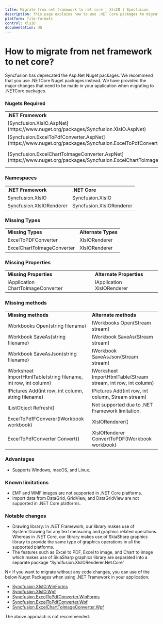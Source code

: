 ```yaml
---
title: Migrate from net framework to net core | XlsIO | Syncfusion
description: This page explains how to use .NET Core packages to migrate from .NET Framework to .NET Core
platform: file-formats
control: XlsIO
documentation: UG
---
```


# How to migrate from net framework to net core?

Syncfusion has deprecated the Asp.Net Nuget packages. We recommend that you use .NETCore Nuget packages instead. We have provided the major changes that need to be made in your application when migrating to .NETCore packages.

### Nugets Required
<table>
        <tr>
            <td>
                <b>.NET Framework</b>
            </td>
            <td>
                <b>.NET Core</b>
            </td>
        </tr>
        <tr>
            <td>
                [Syncfusion.XlsIO.AspNet](https://www.nuget.org/packages/Syncfusion.XlsIO.AspNet)
            </td>
            <td>
                [Syncfusion.XlsIO.Net.Core](https://www.nuget.org/packages/Syncfusion.XlsIO.Net.Core)
            </td>
        </tr>
        <tr>
            <td>
                [Syncfusion.ExcelToPdfConverter.AspNet](https://www.nuget.org/packages/Syncfusion.ExcelToPdfConverter.AspNet)
            </td>
            <td>
                [Syncfusion.XlsIORenderer](https://www.nuget.org/packages/Syncfusion.XlsIORenderer.Net.Core)
            </td>
        </tr>
        <tr>
            <td>
                [Syncfusion.ExcelChartToImageConverter.AspNet](https://www.nuget.org/packages/Syncfusion.ExcelChartToImageConverter.AspNet)
            </td>
            <td>
                Not needed. This functionalities are moved to [Syncfusion.XlsIORenderer](https://www.nuget.org/packages/Syncfusion.XlsIORenderer.Net.Core)
            </td>
        </tr>
</table>

### Namespaces

<table>
        <tr>
            <td>
                <b>.NET Framework</b> 
            </td>
            <td>
                <b>.NET Core</b> 
            </td>
        </tr>
        <tr>
            <td>
                Syncfusion.XlsIO 
            </td>
            <td>
                Syncfusion.XlsIO 
            </td>
        </tr>
        <tr>
            <td>
                Syncfusion.XlsIORenderer 
            </td>
            <td>
                Syncfusion.XlsIORenderer 
            </td>
        </tr>
</table>

### Missing Types
<table>
        <tr>
            <td>
                <b>Missing Types</b> 
            </td>
            <td>
                <b>Alternate Types</b> 
            </td>
        </tr>
        <tr>
            <td>
                ExcelToPDFConverter
            </td>
            <td>
                XlsIORenderer 
            </td>
        </tr>
        <tr>
            <td>
                ExcelChartToImageConverter 
            </td>
            <td>
                XlsIORenderer 
            </td>
        </tr>
</table>


### Missing Properties
<table>
        <tr>
            <td>
                <b>Missing Properties</b> 
            </td>
            <td>
                <b>Alternate Properties</b> 
            </td>
        </tr>
        <tr>
            <td>
                IApplication ChartToImageConverter 
            </td>
            <td>
                IApplication XlsIORenderer 
            </td>
        </tr>
</table>

### Missing methods
<table>
        <tr>
            <td>
                <b>Missing methods</b> 
            </td>
            <td>
                <b>Alternate methods</b> 
            </td>
        </tr>
        <tr>
            <td>
                IWorkbooks Open(string filename)   
            </td>
            <td>
                IWorkbooks Open(Stream stream)                   
            </td>
        </tr>
        <tr>
            <td>
                IWorkbook SaveAs(string filename) 
            </td>
            <td>
                IWorkbook SaveAs(Stream stream) 
            </td>
        </tr>
        <tr>
            <td>
                IWorkbook SaveAsJson(string filename) 
            </td>
            <td>
                IWorkbook SaveAsJson(Stream stream) 
            </td>
        </tr>
        <tr>
            <td>
                IWorksheet ImportHtmlTable(string filename, int row, int column) 
            </td>
            <td>
                IWorksheet ImportHtmlTable(Stream stream, int row, int column) 
            </td>
        </tr>
		<tr>
            <td>
                IPictures Add(int row, int column, string filename) 
            </td>
            <td>
                IPictures Add(int row, int column, Stream stream) 
            </td>
        </tr>
        <tr>
            <td>
                IListObject Refresh() 
            </td>
            <td>
                Not supported due to .NET Framework limitation. 
            </td>
        </tr>
        <tr>
            <td>
                ExcelToPdfFConverer(IWorkbook workbook) 
            </td>
            <td>
                XlsIORenderer() 
            </td>
        </tr>
        <tr>
            <td>
                ExcelToPdfConverter Convert() 
            </td>
            <td>
                XlsIORenderer ConvertToPDF(IWorkbook workbook) 
            </td>
        </tr>
</table>


### Advantages
*	Supports Windows, macOS, and Linux.

### Known limitations
*	EMF and WMF images are not supported in .NET Core platforms.
*	Import data from DataGrid, GridView, and DataGridView are not supported in .NET Core platforms.

### Notable changes
*	Drawing library: In .NET Framework, our library makes use of System.Drawing for any text measuring and graphics related operations. Whereas in .NET Core, our library makes use of SkiaSharp graphics library to provide the same type of graphics operations in all the supported platforms.
*	The features such as Excel to PDF, Excel to image, and Chart to image which makes use of SkiaSharp graphics library are separated into a separate package “Syncfusion.XlsIORenderer.Net.Core”

N> If you want to migrate without any code changes, you can use of the below Nuget Packages when using .NET Framework in your application.

*	[Syncfusion.XlsIO.WinForms](https://www.nuget.org/packages/Syncfusion.XlsIO.WinForms)
*	[Syncfusion.XlsIO.Wpf](https://www.nuget.org/packages/Syncfusion.XlsIO.Wpf)
*	[Syncfusion.ExcelToPdfConverter.WinForms](https://www.nuget.org/packages/Syncfusion.ExcelToPdfConverter.WinForms)
*	[Syncfusion.ExcelToPdfConverter.Wpf](https://www.nuget.org/packages/Syncfusion.ExcelToPdfConverter.Wpf)
*	[Syncfusion.ExcelChartToImageConverter.Wpf](https://www.nuget.org/packages/Syncfusion.ExcelChartToImageConverter.WPF)

The above approach is not recommended.
